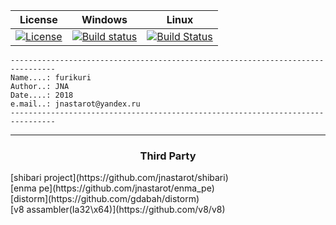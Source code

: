 
| License | Windows | Linux |
| ------- |  ----------- | ------ |
| [![License](https://img.shields.io/badge/license-BSD3-blue.svg)](https://github.com/jnastarot/enma_pe/blob/master/LICENSE) | [![Build status](https://ci.appveyor.com/api/projects/status/4fa90sgo6c89fqcp?svg=true)](https://ci.appveyor.com/project/jnastarot/furikuri) | [![Build Status](https://travis-ci.org/jnastarot/furikuri.svg?branch=master)](https://travis-ci.org/jnastarot/furikuri) |


```
--------------------------------------------------------------------------------
Name....: furikuri
Author..: JNA
Date....: 2018
e.mail..: jnastarot@yandex.ru
--------------------------------------------------------------------------------
```

---

<h3 align="center">Third Party</h3>
[shibari project](https://github.com/jnastarot/shibari)<br>
[enma pe](https://github.com/jnastarot/enma_pe)<br>
[distorm](https://github.com/gdabah/distorm)<br>
[v8 assambler(Ia32\x64)](https://github.com/v8/v8)
